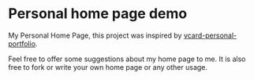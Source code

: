 # Personal home page demo
My Personal Home Page, this project was inspired by [vcard-personal-portfolio](https://github.com/codewithsadee/vcard-personal-portfolio). 

Feel free to offer some suggestions about my home page to me. It is also free to fork or write your own home page or any other usage.
